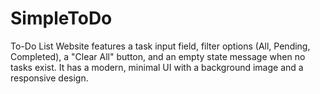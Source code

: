 # SimpleToDo

To-Do List Website features a task input field, filter options (All, Pending, Completed), a "Clear All" button, and an empty state message when no tasks exist. It has a modern, minimal UI with a background image and a responsive design.
